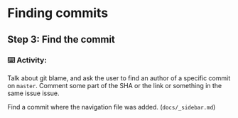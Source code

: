 # Finding commits

## Step 3: Find the commit 

### :keyboard: Activity: 

Talk about git blame, and ask the user to find an author of a specific commit on `master`. Comment some part of the SHA or the link or something in the same issue issue.

Find a commit where the navigation file was added. (`docs/_sidebar.md`)